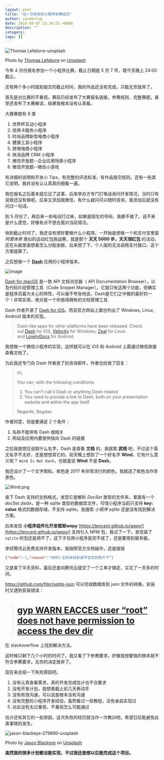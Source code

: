 ```yaml
---
layout: post
title: "记一次失败的小程序参赛经历"
author: iosdevlog
date: 2018-05-07 23:34:53 +0800
description: ""
category: 
tags: []
---
```


![Thomas Lefebvre-unsplash](http://upload-images.jianshu.io/upload_images/910914-9849311d8a437ec3.jpg&s=9256296cb604c7b6c10bbb01764aeee3?imageMogr2/auto-orient/strip%7CimageView2/2/w/1240)

Photo by [Thomas Lefebvre](https://unsplash.com/photos/gp8BLyaTaA0?utm_source=unsplash&utm_medium=referral&utm_content=creditCopyText) on [Unsplash](https://unsplash.com/search/photos/mac?utm_source=unsplash&utm_medium=referral&utm_content=creditCopyText)

今年 4 月份报名参加一个小程序比赛，截止日期是 5 月 7 号，既今天晚上 24:00 截止。

还有两个多小时就到提交的截止时间，我的作品还没有完成，只能无奈放弃了。

首先是对比赛的不重视，赛前已经发布了大赛报名链接，参赛规则，完整赛题，甚至还发布了大赛解读，结果我根本没有认真看。

大赛赛题有 8 类

1. 世界杯互动小程序
1. 信用卡服务小程序
1. 时尚品牌新型电商小程序
1. 健康工具小程序
1. 跨境电商小程序
1. 快消品牌 CRM 小程序
1. 微信开放题--企业应用场景小程序
1. 微信开放题--微信小游戏

有详细的说明和开发小 Tips，有完整的评选标准，有作品提交规则，还有一些其它说明，我并没有认认真真的细看一遍。

我在报名之后基本就忘记了这事，后来举办方专门打电话询问开发情况，当时只有说我还没有做呢。后来又添加我微信，有什么疑问可以随时咨询，我添加后就没有问过一句话。

到 5 月份了，再后来一些电话打过来，如果是陌生的号码，我都不接了。说不来是什么感觉，好像有点不想去面对当前情况。

快到截止时间了，我还没有想好要做什么小程序。一开始是想做一个和支付宝里面 *阿里体育* 类似的运动红包挑战赛，就是那个 **天天 5000 步，天天领红包** 的活动，还在头脑里面想着怎么分配金额，后来想了下，个人版的无法调用支付接口，这个方案就算了。

之后想做一个 **[Dash](https://kapeli.com/dash)** 应用的小程序版本。

![image](http://upload-images.jianshu.io/upload_images/910914-34f44506ca43ce9b.jpg?imageMogr2/auto-orient/strip%7CimageView2/2/w/1240)

[Dash for macOS](https://kapeli.com/dash) 是一款 API 文档浏览器（ API Documentation Browser），以及代码片段管理工具（Code Snippet Manager）。它就只有这两个功能，但确实是程序员最为关心的特性，可以毫不夸张地说，Dash是它们之中做的最好的一个！非常实用，绝对是一个你值得拥有的文档管理工具.

Dash 作者开源了 [Dash for iOS](https://kapeli.com/dash_ios)。而且官方网站上面也列出了 Windows, Linux, Android 版本的实现。

> Dash-like apps for other platforms have been released. Check out [Dash](https://kapeli.com/dash_ios) for iOS, [Velocity](http://velocity.silverlakesoftware.com/) for Windows, [Zeal](http://zealdocs.org/) for Linux and [LovelyDocs](http://lovelydocs.io/) for Android.

我想做一个微信小程序的实现，这样就可以在 iOS 和 Android 上面通过微信直接查看文档了。

为此我还专门向 Dash 作者发了封咨询邮件，作者也给我了回复：

> Hi,
>
> You can, with the following conditions:
> 1. You can't call it Dash or anything Dash-related
> 2. You need to provide a link to Dash, both on your presentation website and within the app itself
> 
> Regards,
> Bogdan

作者同意，但是要满足 2 个条件：

1. 名称不能带有 Dash 或相关
1. 网站及应用内要提供指向 Dash 的链接

之后我就想应该取什么名字，Dash 是查看 **文档** 的，我就取 **武档** 吧，不过这个英文名字不太好，还是想想其它的。前天晚上想到了一个好名字 **Wind**，它有什么意义呢？ `Wind Is Not Dash`，也就是说 **Wind** 不是 **Dash**。

我还设计了一个文字图标。紫色是 2017 年非常流行的颜色，我就选了紫色当作背景色。

![Wind.png](https://upload-images.jianshu.io/upload_images/910914-4e5599b1fc16bead.png?imageMogr2/auto-orient/strip%7CimageView2/2/w/1240)

查下 Dash 支持的文档格式，发现它是解析 *DocSet* 类型的文件夹，里面有一个*docSet.dsidx*，是一种 sqlite 类型的数据库文件，可惜小程序当前只支持 **key: value** 格式的数据存储，不支持 sqlite。我搜索 *小程序 sqlite* 还是没有找到解决方案。

后来发现 **小程序组件化开发框架wepy** [https://tencent.github.io/wepy/](https://tencent.github.io/wepy/)
支持引入 NPM 包，我试了一下，发现装了 `sqlite` 的包还是用不了。这下子仅用小程序是完不成了，还是要用到服务器。

幸好腾讯云免费支持开发版本，我按照官方文档操作，还是报错

```json
{"code":-1,"reason":"6001:主机未找到或不在您的账户下”}
```
又是查了半天资料，最后还是向腾讯云提交了一个工单才搞定，又花了一天多的时间。

<https://github.com/fitnr/sqlite-json> 可以完成数据库到 json 文件的转换。安装时又遇到安装错误：

> # [gyp WARN EACCES user “root” does not have permission to access the dev dir](https://stackoverflow.com/questions/29468404/gyp-warn-eacces-user-root-does-not-have-permission-to-access-the-dev-dir)

在 stackoverflow 上找到解决方法。

这时候只剩下几个小时的时间了，我又看了下参赛要求，好像我想要做的根本就不符合参赛要求，无奈的决定放弃了。

现在来总结一下失败原因吧。

1. 没有认真查看需求，真的开发完成估计也不合要求
1. 没有开发计划，就想着截止前几天再动手
1. 没有有效沟通，可以说是根本没有沟通
1. 没有完整的小程序开发经验，虽然看过一些教程，没有亲自实现过
1. 对此没有太过重视，不重视怎么可能通过

估计还有其它的一些原因，这次失败的经历就当作一次教训吧，希望日后能避免此类事情的发生。

![jason-blackeye-279890-unsplash](https://upload-images.jianshu.io/upload_images/910914-fe9d0af2af5d1dd8.jpg?imageMogr2/auto-orient/strip%7CimageView2/2/w/1240)

Photo by [Jason Blackeye](https://unsplash.com/photos/byqgHC0XFME?utm_source=unsplash&utm_medium=referral&utm_content=creditCopyText) on [Unsplash](https://unsplash.com/search/photos/good?utm_source=unsplash&utm_medium=referral&utm_content=creditCopyText)

**虽然我的很多计划都没能实现，不过我还是想以后能完成这个项目。**




